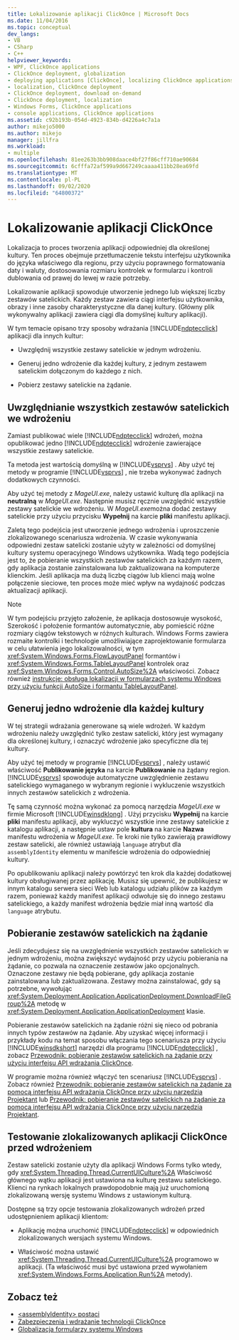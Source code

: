 ```yaml
---
title: Lokalizowanie aplikacji ClickOnce | Microsoft Docs
ms.date: 11/04/2016
ms.topic: conceptual
dev_langs:
- VB
- CSharp
- C++
helpviewer_keywords:
- WPF, ClickOnce applications
- ClickOnce deployment, globalization
- deploying applications [ClickOnce], localizing ClickOnce applications
- localization, ClickOnce deployment
- ClickOnce deployment, download on-demand
- ClickOnce deployment, localization
- Windows Forms, ClickOnce applications
- console applications, ClickOnce applications
ms.assetid: c92b193b-054d-4923-834b-d4226a4c7a1a
author: mikejo5000
ms.author: mikejo
manager: jillfra
ms.workload:
- multiple
ms.openlocfilehash: 81ee263b3bb908daace4bf27f86cff710ae90684
ms.sourcegitcommit: 6cfffa72af599a9d667249caaaa411bb28ea69fd
ms.translationtype: MT
ms.contentlocale: pl-PL
ms.lasthandoff: 09/02/2020
ms.locfileid: "64800372"
---
```

# <a name="localize-clickonce-applications"></a>Lokalizowanie aplikacji ClickOnce
Lokalizacja to proces tworzenia aplikacji odpowiedniej dla określonej kultury. Ten proces obejmuje przetłumaczenie tekstu interfejsu użytkownika do języka właściwego dla regionu, przy użyciu poprawnego formatowania daty i waluty, dostosowania rozmiaru kontrolek w formularzu i kontroli dublowania od prawej do lewej w razie potrzeby.

 Lokalizowanie aplikacji spowoduje utworzenie jednego lub większej liczby zestawów satelickich. Każdy zestaw zawiera ciągi interfejsu użytkownika, obrazy i inne zasoby charakterystyczne dla danej kultury. (Główny plik wykonywalny aplikacji zawiera ciągi dla domyślnej kultury aplikacji).

 W tym temacie opisano trzy sposoby wdrażania [!INCLUDE[ndptecclick](../deployment/includes/ndptecclick_md.md)] aplikacji dla innych kultur:

- Uwzględnij wszystkie zestawy satelickie w jednym wdrożeniu.

- Generuj jedno wdrożenie dla każdej kultury, z jednym zestawem satelickim dołączonym do każdego z nich.

- Pobierz zestawy satelickie na żądanie.

## <a name="including-all-satellite-assemblies-in-a-deployment"></a>Uwzględnianie wszystkich zestawów satelickich we wdrożeniu
 Zamiast publikować wiele [!INCLUDE[ndptecclick](../deployment/includes/ndptecclick_md.md)] wdrożeń, można opublikować jedno [!INCLUDE[ndptecclick](../deployment/includes/ndptecclick_md.md)] wdrożenie zawierające wszystkie zestawy satelickie.

 Ta metoda jest wartością domyślną w [!INCLUDE[vsprvs](../code-quality/includes/vsprvs_md.md)] . Aby użyć tej metody w programie [!INCLUDE[vsprvs](../code-quality/includes/vsprvs_md.md)] , nie trzeba wykonywać żadnych dodatkowych czynności.

 Aby użyć tej metody z *MageUI.exe*, należy ustawić kulturę dla aplikacji na **neutralną** w *MageUI.exe*. Następnie musisz ręcznie uwzględnić wszystkie zestawy satelickie we wdrożeniu. W *MageUI.exe*można dodać zestawy satelickie przy użyciu przycisku **Wypełnij** na karcie **pliki** manifestu aplikacji.

 Zaletą tego podejścia jest utworzenie jednego wdrożenia i uproszczenie zlokalizowanego scenariusza wdrożenia. W czasie wykonywania odpowiedni zestaw satelicki zostanie użyty w zależności od domyślnej kultury systemu operacyjnego Windows użytkownika. Wadą tego podejścia jest to, że pobieranie wszystkich zestawów satelickich za każdym razem, gdy aplikacja zostanie zainstalowana lub zaktualizowana na komputerze klienckim. Jeśli aplikacja ma dużą liczbę ciągów lub klienci mają wolne połączenie sieciowe, ten proces może mieć wpływ na wydajność podczas aktualizacji aplikacji.

> [!NOTE]
> W tym podejściu przyjęto założenie, że aplikacja dostosowuje wysokość, Szerokość i położenie formantów automatycznie, aby pomieścić różne rozmiary ciągów tekstowych w różnych kulturach. Windows Forms zawiera rozmaite kontrolki i technologie umożliwiające zaprojektowanie formularza w celu ułatwienia jego lokalizowalności, w tym <xref:System.Windows.Forms.FlowLayoutPanel> formantów i <xref:System.Windows.Forms.TableLayoutPanel> kontrolek oraz <xref:System.Windows.Forms.Control.AutoSize%2A> właściwości.  Zobacz również [instrukcje: obsługa lokalizacji w formularzach systemu Windows przy użyciu funkcji AutoSize i formantu TableLayoutPanel](/previous-versions/visualstudio/visual-studio-2010/1zkt8b33(v=vs.100)).

## <a name="generate-one-deployment-for-each-culture"></a>Generuj jedno wdrożenie dla każdej kultury
 W tej strategii wdrażania generowane są wiele wdrożeń. W każdym wdrożeniu należy uwzględnić tylko zestaw satelicki, który jest wymagany dla określonej kultury, i oznaczyć wdrożenie jako specyficzne dla tej kultury.

 Aby użyć tej metody w programie [!INCLUDE[vsprvs](../code-quality/includes/vsprvs_md.md)] , należy ustawić właściwość **Publikowanie języka** na karcie **Publikowanie** na żądany region. [!INCLUDE[vsprvs](../code-quality/includes/vsprvs_md.md)] spowoduje automatyczne uwzględnienie zestawu satelickiego wymaganego w wybranym regionie i wykluczenie wszystkich innych zestawów satelickich z wdrożenia.

 Tę samą czynność można wykonać za pomocą narzędzia *MageUI.exe* w firmie Microsoft [!INCLUDE[winsdklong](../deployment/includes/winsdklong_md.md)] . Użyj przycisku **Wypełnij** na karcie **pliki** manifestu aplikacji, aby wykluczyć wszystkie inne zestawy satelickie z katalogu aplikacji, a następnie ustaw pole **kultura** na karcie **Nazwa** manifestu wdrożenia w *MageUI.exe*. Te kroki nie tylko zawierają prawidłowy zestaw satelicki, ale również ustawiają `language` atrybut dla `assemblyIdentity` elementu w manifeście wdrożenia do odpowiedniej kultury.

 Po opublikowaniu aplikacji należy powtórzyć ten krok dla każdej dodatkowej kultury obsługiwanej przez aplikację. Musisz się upewnić, że publikujesz w innym katalogu serwera sieci Web lub katalogu udziału plików za każdym razem, ponieważ każdy manifest aplikacji odwołuje się do innego zestawu satelickiego, a każdy manifest wdrożenia będzie miał inną wartość dla `language` atrybutu.

## <a name="download-satellite-assemblies-on-demand"></a>Pobieranie zestawów satelickich na żądanie
 Jeśli zdecydujesz się na uwzględnienie wszystkich zestawów satelickich w jednym wdrożeniu, można zwiększyć wydajność przy użyciu pobierania na żądanie, co pozwala na oznaczenie zestawów jako opcjonalnych. Oznaczone zestawy nie będą pobierane, gdy aplikacja zostanie zainstalowana lub zaktualizowana. Zestawy można zainstalować, gdy są potrzebne, wywołując <xref:System.Deployment.Application.ApplicationDeployment.DownloadFileGroup%2A> metodę w <xref:System.Deployment.Application.ApplicationDeployment> klasie.

 Pobieranie zestawów satelickich na żądanie różni się nieco od pobrania innych typów zestawów na żądanie. Aby uzyskać więcej informacji i przykłady kodu na temat sposobu włączania tego scenariusza przy użyciu [!INCLUDE[winsdkshort](../debugger/debug-interface-access/includes/winsdkshort_md.md)] narzędzi dla programu [!INCLUDE[ndptecclick](../deployment/includes/ndptecclick_md.md)] , zobacz [Przewodnik: pobieranie zestawów satelickich na żądanie przy użyciu interfejsu API wdrażania ClickOnce](../deployment/walkthrough-downloading-satellite-assemblies-on-demand-with-the-clickonce-deployment-api.md).

 W programie można również włączyć ten scenariusz [!INCLUDE[vsprvs](../code-quality/includes/vsprvs_md.md)] .  Zobacz również [Przewodnik: pobieranie zestawów satelickich na żądanie za pomocą interfejsu API wdrażania ClickOnce przy użyciu narzędzia Projektant](/previous-versions/visualstudio/visual-studio-2012/ms366788(v=vs.110)) lub [Przewodnik: pobieranie zestawów satelickich na żądanie za pomocą interfejsu API wdrażania ClickOnce przy użyciu narzędzia Projektant](/previous-versions/visualstudio/visual-studio-2013/ms366788(v=vs.120)).

## <a name="testing-localized-clickonce-applications-before-deployment"></a>Testowanie zlokalizowanych aplikacji ClickOnce przed wdrożeniem
 Zestaw satelicki zostanie użyty dla aplikacji Windows Forms tylko wtedy, gdy <xref:System.Threading.Thread.CurrentUICulture%2A> Właściwość głównego wątku aplikacji jest ustawiona na kulturę zestawu satelickiego. Klienci na rynkach lokalnych prawdopodobnie mają już uruchomioną zlokalizowaną wersję systemu Windows z ustawionym kulturą.

 Dostępne są trzy opcje testowania zlokalizowanych wdrożeń przed udostępnieniem aplikacji klientom:

- Aplikację można uruchomić [!INCLUDE[ndptecclick](../deployment/includes/ndptecclick_md.md)] w odpowiednich zlokalizowanych wersjach systemu Windows.

- Właściwość można ustawić <xref:System.Threading.Thread.CurrentUICulture%2A> programowo w aplikacji. (Ta właściwość musi być ustawiona przed wywołaniem <xref:System.Windows.Forms.Application.Run%2A> metody).

## <a name="see-also"></a>Zobacz też
- [\<assemblyIdentity> postaci](../deployment/assemblyidentity-element-clickonce-deployment.md)
- [Zabezpieczenia i wdrażanie technologii ClickOnce](../deployment/clickonce-security-and-deployment.md)
- [Globalizacja formularzy systemu Windows](/dotnet/framework/winforms/advanced/globalizing-windows-forms)